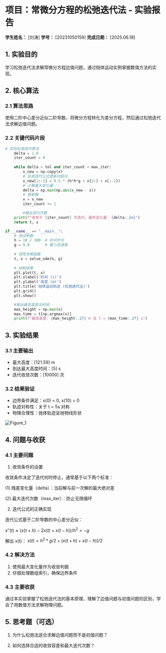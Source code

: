 # 项目：常微分方程的松弛迭代法 - 实验报告

**学生姓名：** [刘涛] **学号：** [20231050159] **完成日期：** [2025.06.18]

## 1. 实验目的

学习松弛迭代法求解常微分方程边值问题，通过抛体运动实例掌握数值方法的实现。

## 2. 核心算法

### 2.1 算法思路

使用二阶中心差分近似二阶导数，将微分方程转化为差分方程，然后通过松弛迭代法求解边值问题。

### 2.2 关键代码片段

```python
# 实现松弛迭代算法
    delta = 1.0
    iter_count = 0
    
    while delta > tol and iter_count < max_iter:
        x_new = np.copy(x)
        # 应用迭代公式更新内部点
        x_new[1:-1] = 0.5 * (h*h*g + x[2:] + x[:-2])
        # 计算最大变化量
        delta = np.max(np.abs(x_new - x))
        # 更新解
        x = x_new
        iter_count += 1

        #输出迭代次数
    print(f"收敛于 {iter_count} 次迭代，最终变化量: {delta:.2e}")
    return t, x

if __name__ == "__main__":
    # 测试参数
    h = 10 / 100  # 时间步长
    g = 9.8       # 重力加速度
    
    # 调用求解函数
    t, x = solve_ode(h, g)
    
    # 绘制结果
    plt.plot(t, x)
    plt.xlabel('时间 (s)')
    plt.ylabel('高度 (m)')
    plt.title('抛体运动轨迹 (松弛迭代法)')
    plt.grid()
    plt.show()

    #输出最高高度与时间
    max_height = np.max(x)
    max_time = t[np.argmax(x)]
    print(f"最高高度: {max_height:.2f} m 当 t = {max_time:.2f} s")
```

## 3. 实验结果

### 3.1 主要输出

- 最大高度：[121.59] m
- 到达最大高度时间：[5] s
- 迭代收敛次数：[10000] 次

### 3.2 结果验证

- 边界条件满足：x(0) = 0, x(10) = 0
- 轨迹对称性：关于 t = 5s 对称
- 物理合理性：抛体轨迹呈抛物线形状

![Figure_1](https://github.com/user-attachments/assets/b7148f79-f183-4ba8-a368-b7ee730502fb)

## 4. 问题与收获

### 4.1 主要问题

1. 收敛条件的设置

收敛条件决定了迭代何时停止，通常基于以下两个标准：

(1).残差变化量（delta）：当前解与前一次解的最大绝对差

(2).最大迭代次数（max_iter）：防止无限循环

2. 迭代公式的正确实现

迭代公式基于二阶导数的中心差分近似：

$x′′(t)≈(x(t+h)−2x(t) + x(t−h))/h^2 = −g$

解出 x(t)： $x(t)= h^2*g/2 + (x(t+h)+x(t−h))/2$

### 4.2 解决方法

1. 使用最大变化量作为收敛判据
2. 仔细处理数组索引，确保边界条件

### 4.3 主要收获

通过本实验掌握了松弛迭代法的基本原理，理解了边值问题与初值问题的区别，学会了用数值方法求解物理问题。

## 5. 思考题（可选）

1. 为什么松弛法适合求解边值问题而不是初值问题？



2. 如何选择合适的收敛容差和最大迭代次数？


